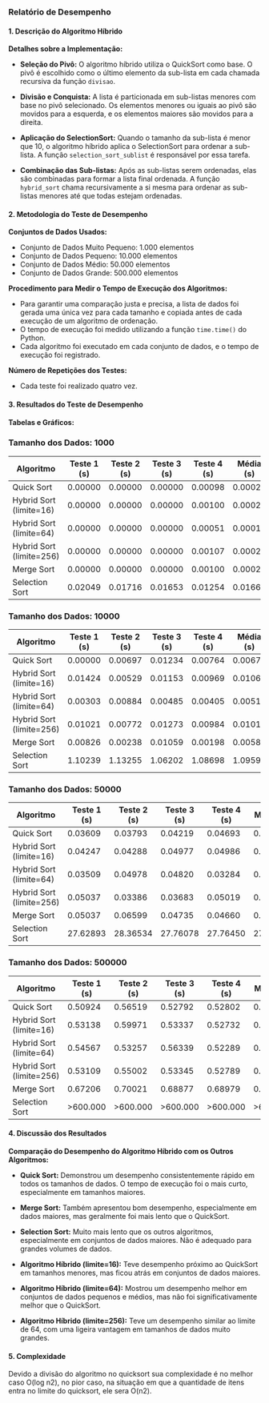 ### Relatório de Desempenho

#### 1. Descrição do Algoritmo Híbrido

**Detalhes sobre a Implementação:**

- **Seleção do Pivô:** 
  O algoritmo híbrido utiliza o QuickSort como base. O pivô é escolhido como o último elemento da sub-lista em cada chamada recursiva da função `divisao`.

- **Divisão e Conquista:** 
  A lista é particionada em sub-listas menores com base no pivô selecionado. Os elementos menores ou iguais ao pivô são movidos para a esquerda, e os elementos maiores são movidos para a direita.

- **Aplicação do SelectionSort:** 
  Quando o tamanho da sub-lista é menor que 10, o algoritmo híbrido aplica o SelectionSort para ordenar a sub-lista. A função `selection_sort_sublist` é responsável por essa tarefa.

- **Combinação das Sub-listas:** 
  Após as sub-listas serem ordenadas, elas são combinadas para formar a lista final ordenada. A função `hybrid_sort` chama recursivamente a si mesma para ordenar as sub-listas menores até que todas estejam ordenadas.

#### 2. Metodologia do Teste de Desempenho

**Conjuntos de Dados Usados:**

- Conjunto de Dados Muito Pequeno: 1.000 elementos
- Conjunto de Dados Pequeno: 10.000 elementos
- Conjunto de Dados Médio: 50.000 elementos
- Conjunto de Dados Grande: 500.000 elementos

**Procedimento para Medir o Tempo de Execução dos Algoritmos:**

- Para garantir uma comparação justa e precisa, a lista de dados foi gerada uma única vez para cada tamanho e copiada antes de cada execução de um algoritmo de ordenação.
- O tempo de execução foi medido utilizando a função `time.time()` do Python.
- Cada algoritmo foi executado em cada conjunto de dados, e o tempo de execução foi registrado.

**Número de Repetições dos Testes:**

- Cada teste foi realizado quatro vez.

#### 3. Resultados do Teste de Desempenho

**Tabelas e Gráficos:**

### Tamanho dos Dados: 1000

| Algoritmo                | Teste 1 (s) | Teste 2 (s) | Teste 3 (s) | Teste 4 (s) | Média (s)    |
|--------------------------|-------------|-------------|-------------|-------------|--------------|
| Quick Sort               | 0.00000     | 0.00000     | 0.00000     | 0.00098     | 0.00025      |
| Hybrid Sort (limite=16)  | 0.00000     | 0.00000     | 0.00000     | 0.00100     | 0.00025      |
| Hybrid Sort (limite=64)  | 0.00000     | 0.00000     | 0.00000     | 0.00051     | 0.00013      |
| Hybrid Sort (limite=256) | 0.00000     | 0.00000     | 0.00000     | 0.00107     | 0.00027      |
| Merge Sort               | 0.00000     | 0.00000     | 0.00000     | 0.00100     | 0.00025      |
| Selection Sort           | 0.02049     | 0.01716     | 0.01653     | 0.01254     | 0.01668      |

### Tamanho dos Dados: 10000

| Algoritmo                | Teste 1 (s) | Teste 2 (s) | Teste 3 (s) | Teste 4 (s) | Média (s)    |
|--------------------------|-------------|-------------|-------------|-------------|--------------|
| Quick Sort               | 0.00000     | 0.00697     | 0.01234     | 0.00764     | 0.00674      |
| Hybrid Sort (limite=16)  | 0.01424     | 0.00529     | 0.01153     | 0.00969     | 0.01069      |
| Hybrid Sort (limite=64)  | 0.00303     | 0.00884     | 0.00485     | 0.00405     | 0.00519      |
| Hybrid Sort (limite=256) | 0.01021     | 0.00772     | 0.01273     | 0.00984     | 0.01013      |
| Merge Sort               | 0.00826     | 0.00238     | 0.01059     | 0.00198     | 0.00580      |
| Selection Sort           | 1.10239     | 1.13255     | 1.06202     | 1.08698     | 1.09599      |

### Tamanho dos Dados: 50000

| Algoritmo                | Teste 1 (s) | Teste 2 (s) | Teste 3 (s) | Teste 4 (s) | Média (s)    |
|--------------------------|-------------|-------------|-------------|-------------|--------------|
| Quick Sort               | 0.03609     | 0.03793     | 0.04219     | 0.04693     | 0.04029      |
| Hybrid Sort (limite=16)  | 0.04247     | 0.04288     | 0.04977     | 0.04986     | 0.04624      |
| Hybrid Sort (limite=64)  | 0.03509     | 0.04978     | 0.04820     | 0.03284     | 0.04198      |
| Hybrid Sort (limite=256) | 0.05037     | 0.03386     | 0.03683     | 0.05019     | 0.04281      |
| Merge Sort               | 0.05037     | 0.06599     | 0.04735     | 0.04660     | 0.05208      |
| Selection Sort           | 27.62893    | 28.36534    | 27.76078    | 27.76450    | 27.87989     |

### Tamanho dos Dados: 500000

| Algoritmo                | Teste 1 (s) | Teste 2 (s) | Teste 3 (s) | Teste 4 (s) | Média (s)    |
|--------------------------|-------------|-------------|-------------|-------------|--------------|
| Quick Sort               | 0.50924     | 0.56519     | 0.52792     | 0.52802     | 0.53209      |
| Hybrid Sort (limite=16)  | 0.53138     | 0.59971     | 0.53337     | 0.52732     | 0.54795      |
| Hybrid Sort (limite=64)  | 0.54567     | 0.53257     | 0.56339     | 0.52289     | 0.54163      |
| Hybrid Sort (limite=256) | 0.53109     | 0.55002     | 0.53345     | 0.52789     | 0.53511      |
| Merge Sort               | 0.67206     | 0.70021     | 0.68877     | 0.68979     | 0.68721      |
| Selection Sort           | >600.000    | >600.000    | >600.000    | >600.000    | >600.000     |

#### 4. Discussão dos Resultados

**Comparação do Desempenho do Algoritmo Híbrido com os Outros Algoritmos:**

- **Quick Sort:** Demonstrou um desempenho consistentemente rápido em todos os tamanhos de dados. O tempo de execução foi o mais curto, especialmente em tamanhos maiores.

- **Merge Sort:** Também apresentou bom desempenho, especialmente em dados maiores, mas geralmente foi mais lento que o QuickSort.

- **Selection Sort:** Muito mais lento que os outros algoritmos, especialmente em conjuntos de dados maiores. Não é adequado para grandes volumes de dados.

- **Algoritmo Híbrido (limite=16):** Teve desempenho próximo ao QuickSort em tamanhos menores, mas ficou atrás em conjuntos de dados maiores.

- **Algoritmo Híbrido (limite=64):** Mostrou um desempenho melhor em conjuntos de dados pequenos e médios, mas não foi significativamente melhor que o QuickSort.

- **Algoritmo Híbrido (limite=256):** Teve um desempenho similar ao limite de 64, com uma ligeira vantagem em tamanhos de dados muito grandes.

#### 5. Complexidade

Devido a divisão do algoritmo no quicksort sua complexidade é no melhor caso O(log n2), no pior caso, na situação em que a quantidade de itens entra no limite do quicksort, ele sera O(n2).
